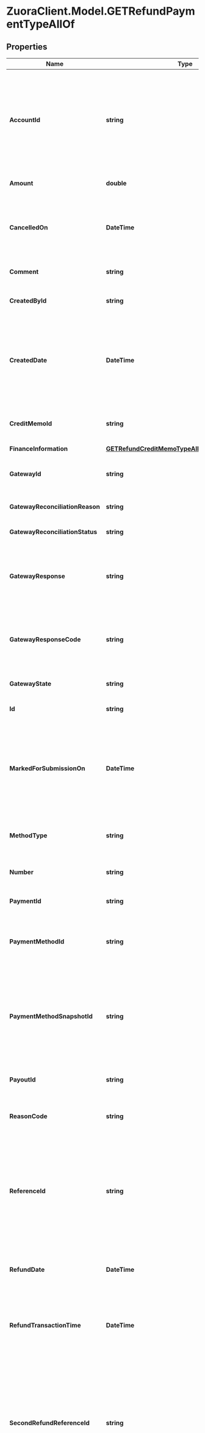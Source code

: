 # ZuoraClient.Model.GETRefundPaymentTypeAllOf

## Properties

Name | Type | Description | Notes
------------ | ------------- | ------------- | -------------
**AccountId** | **string** | The ID of the account associated with this refund. Zuora associates the refund automatically with the account from the associated payment.  | [optional] 
**Amount** | **double** | The total amount of the refund.  | [optional] 
**CancelledOn** | **DateTime** | The date and time when the refund was cancelled, in &#x60;yyyy-mm-dd hh:mm:ss&#x60; format.   | [optional] 
**Comment** | **string** | Comments about the refund.  | [optional] 
**CreatedById** | **string** | The ID of the Zuora user who created the refund.  | [optional] 
**CreatedDate** | **DateTime** | The date and time when the refund was created, in &#x60;yyyy-mm-dd hh:mm:ss&#x60; format. For example, 2017-03-01 15:31:10.   | [optional] 
**CreditMemoId** | **string** | The ID of the credit memo associated with the refund.  | [optional] 
**FinanceInformation** | [**GETRefundCreditMemoTypeAllOfFinanceInformation**](GETRefundCreditMemoTypeAllOfFinanceInformation.md) |  | [optional] 
**GatewayId** | **string** | The ID of the gateway instance that processes the refund.  | [optional] 
**GatewayReconciliationReason** | **string** | The reason of gateway reconciliation.  | [optional] 
**GatewayReconciliationStatus** | **string** | The status of gateway reconciliation.  | [optional] 
**GatewayResponse** | **string** | The message returned from the payment gateway for the refund. This message is gateway-dependent.  | [optional] 
**GatewayResponseCode** | **string** | The code returned from the payment gateway for the refund. This code is gateway-dependent.  | [optional] 
**GatewayState** | **string** | The status of the refund in the gateway.  | [optional] 
**Id** | **string** | The ID of the created refund.  | [optional] 
**MarkedForSubmissionOn** | **DateTime** | The date and time when a refund was marked and waiting for batch submission to the payment process, in &#x60;yyyy-mm-dd hh:mm:ss&#x60; format.  | [optional] 
**MethodType** | **string** | How an external refund was issued to a customer.  | [optional] 
**Number** | **string** | The unique identification number of the refund.  | [optional] 
**PaymentId** | **string** | The ID of the payment that is refunded.  | [optional] 
**PaymentMethodId** | **string** | The unique ID of the payment method that the customer used to make the refund.   | [optional] 
**PaymentMethodSnapshotId** | **string** | The unique ID of the payment method snapshot, which is a copy of the particular payment method used in a transaction.  | [optional] 
**PayoutId** | **string** | The payout ID of the refund from the gateway side.  | [optional] 
**ReasonCode** | **string** | A code identifying the reason for the transaction.   | [optional] 
**ReferenceId** | **string** | The transaction ID returned by the payment gateway for an electronic refund. Use this field to reconcile refunds between your gateway and Zuora Payments.  | [optional] 
**RefundDate** | **DateTime** | The date when the refund takes effect, in &#x60;yyyy-mm-dd&#x60; format.  | [optional] 
**RefundTransactionTime** | **DateTime** | The date and time when the refund was issued, in &#x60;yyyy-mm-dd hh:mm:ss&#x60; format.  | [optional] 
**SecondRefundReferenceId** | **string** | The transaction ID returned by the payment gateway if there is an additional transaction for the refund. Use this field to reconcile payments between your gateway and Zuora Payments.  | [optional] 
**SettledOn** | **DateTime** | The date and time when the refund was settled in the payment processor, in &#x60;yyyy-mm-dd hh:mm:ss&#x60; format. This field is used by the Spectrum gateway only and not applicable to other gateways.  | [optional] 
**SoftDescriptor** | **string** | A payment gateway-specific field that maps to Zuora for the gateways, Orbital, Vantiv and Verifi.  | [optional] 
**SoftDescriptorPhone** | **string** | A payment gateway-specific field that maps to Zuora for the gateways, Orbital, Vantiv and Verifi.  | [optional] 
**Status** | **string** | The status of the refund.  | [optional] 
**SubmittedOn** | **DateTime** | The date and time when the refund was submitted, in &#x60;yyyy-mm-dd hh:mm:ss&#x60; format.  | [optional] 
**Success** | **bool** | Returns &#x60;true&#x60; if the request was processed successfully. | [optional] 
**Type** | **string** | The type of the refund.  | [optional] 
**UpdatedById** | **string** | The ID of the the Zuora user who last updated the refund.  | [optional] 
**UpdatedDate** | **DateTime** | The date and time when the refund was last updated, in &#x60;yyyy-mm-dd hh:mm:ss&#x60; format. For example, 2017-03-02 15:36:10.  | [optional] 

[[Back to Model list]](../README.md#documentation-for-models) [[Back to API list]](../README.md#documentation-for-api-endpoints) [[Back to README]](../README.md)

